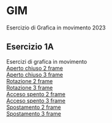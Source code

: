 # GIM
Esercizio di Grafica in movimento 2023

## Esercizio 1A
Esercizi di grafica in movimento  
[Aperto chiuso 2 frame](Esercizio_1A/aperto_chiuso_2.html)  
[Aperto chiuso 3 frame](Esercizio_1A/aperto_chiuso_3.html)   
[Rotazione 2 frame](Esercizio_1A/rotazione_2.html)   
[Rotazione 3 frame](Esercizio_1A/rotazione_3.html)  
[Acceso spento 2 frame](Esercizio_1A/acceso_spento_2.html)    
[Acceso spento 3 frame](Esercizio_1A/acceso_spento_3.html)  
[Spostamento 2 frame](Esercizio_1A/spostamento_2.html)  
[Spostamento 3 frame](Esercizio_1A/spostamento_3.html)  
